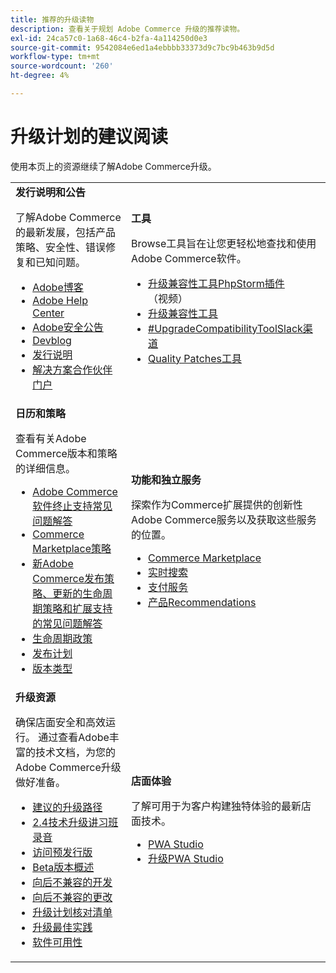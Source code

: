 ```yaml
---
title: 推荐的升级读物
description: 查看关于规划 Adobe Commerce 升级的推荐读物。
exl-id: 24ca57c0-1a68-46c4-b2fa-4a114250d0e3
source-git-commit: 9542084e6ed1a4ebbbb33373d9c7bc9b463b9d5d
workflow-type: tm+mt
source-wordcount: '260'
ht-degree: 4%

---
```


# 升级计划的建议阅读

使用本页上的资源继续了解Adobe Commerce升级。

<table>
  <tbody>
    <tr>
      <td><strong>发行说明和公告</strong>
        <p>了解Adobe Commerce的最新发展，包括产品策略、安全性、错误修复和已知问题。</p>
          <ul>
            <li><a href="https://blog.adobe.com/">Adobe博客</a></li>
            <li><a href="https://experienceleague.adobe.com/docs/commerce-knowledge-base/kb/overview.html">Adobe Help Center</a></li>
            <li><a href="https://helpx.adobe.com/security/security-bulletin.html">Adobe安全公告</a></li>
            <li><a href="https://community.magento.com/t5/Magento-DevBlog/bg-p/devblog">Devblog</a></li>
            <li><a href="https://experienceleague.adobe.com/docs/commerce-operations/release/notes/overview.html">发行说明</a></li>
            <li><a href="https://solutionpartners.adobe.com/solution-partners.html">解决方案合作伙伴门户</a></li>
          </ul>
        </td>
      <td><strong>工具</strong>
        <p>Browse工具旨在让您更轻松地查找和使用Adobe Commerce软件。</p>
          <ul>
            <li><a href="https://experienceleague.adobe.com/docs/commerce-learn/tutorials/uct-phpstorm.html">升级兼容性工具PhpStorm插件</a>（视频）</li>
            <li><a href="../upgrade-compatibility-tool/overview.md">升级兼容性工具</a></li>
            <li><a href="https://magentocommeng.slack.com/archives/C019Y143U9F">#UpgradeCompatibilityToolSlack渠道</a></li>
            <li><a href="../../tools/quality-patches-tool/usage.md">Quality Patches工具</a></li>
          </ul>
      </td>
    </tr>
    <tr>
      <td><strong>日历和策略</strong>
        <p>查看有关Adobe Commerce版本和策略的详细信息。</p>
          <ul>
            <li><a href="https://experienceleague.adobe.com/docs/commerce-knowledge-base/kb/faq/adobe-commerce-eos-policy-faq.html">Adobe Commerce软件终止支持常见问题解答</a></li>
            <li><a href="https://developer.adobe.com/commerce/marketplace/guides/sellers/compatibility/requirements/">Commerce Marketplace策略</a></li>
            <li><a href="https://experienceleague.adobe.com/docs/commerce-knowledge-base/kb/faq/adobe-commerce-release-strategy-lifecycle-policy.html">新Adobe Commerce发布策略、更新的生命周期策略和扩展支持的常见问题解答</a></li>
            <li><a href="https://www.adobe.com/content/dam/cc/en/legal/terms/enterprise/pdfs/Adobe-Commerce-Software-Lifecycle-Policy.pdf">生命周期政策</a></li>
            <li><a href="../../release/schedule.md">发布计划</a></li>
            <li><a href="../../release/versioning-policy.md">版本类型</a></li>
          </ul>
        </td>
      <td><strong>功能和独立服务</strong>
        <p>探索作为Commerce扩展提供的创新性Adobe Commerce服务以及获取这些服务的位置。</p>
          <ul>
            <li><a href="https://marketplace.magento.com/">Commerce Marketplace</a></li>
            <li><a href="https://marketplace.magento.com/magento-live-search.html">实时搜索</a></li>
            <li><a href="https://marketplace.magento.com/magento-payment-services.html">支付服务</a></li>
            <li><a href="https://marketplace.magento.com/magento-product-recommendations.html">产品Recommendations</a></li>
          </ul>
      </td>
    </tr>
    <tr>
      <td><strong>升级资源</strong>
        <p>确保店面安全和高效运行。 通过查看Adobe丰富的技术文档，为您的Adobe Commerce升级做好准备。</p>
          <ul>
            <li><a href="recommended-upgrade-paths.md">建议的升级路径</a></li>
            <li><a href="https://experienceleague.adobe.com/docs/commerce-learn/tutorials/upgrade-workshop.html?lang=en">2.4技术升级讲习班录音</a></li>
            <li><a href="https://experienceleague.adobe.com/docs/commerce-knowledge-base/kb/troubleshooting/miscellaneous/cannot-access-the-latest-magento-commerce-pre-release.html">访问预发行版</a></li>
            <li><a href="../../release/beta.md">Beta版本概述</a></li>
            <li><a href="https://developer.adobe.com/commerce/contributor/guides/code-contributions/backward-compatibility-policy/">向后不兼容的开发</a></li>
            <li><a href="https://developer.adobe.com/commerce/php/development/backward-incompatible-changes/highlights/">向后不兼容的更改</a></li>
            <li><a href="../../implementation-playbook/best-practices/maintenance/upgrade-checklist.md">升级计划核对清单</a></li>
            <li><a href="../prepare/best-practices.md">升级最佳实践</a></li>
            <li><a href="../../release/product-availability.md">软件可用性</a></li>
          </ul>
      </td>
      <td><strong>店面体验</strong>
        <p>了解可用于为客户构建独特体验的最新店面技术。</p>
          <ul>
            <li><a href="https://developer.adobe.com/commerce/pwa-studio/">PWA Studio</a></li>
            <li><a href="https://developer.adobe.com/commerce/pwa-studio/guides/upgrading-versions">升级PWA Studio</a></li>
          </ul>
      </td>
    </tr>
  </tbody>
</table>
